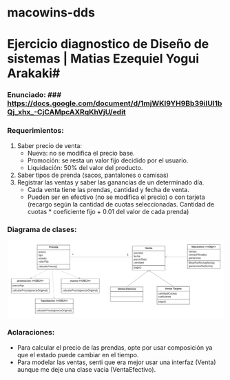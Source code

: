 # macowins-dds
# Ejercicio diagnostico de Diseño de sistemas | Matias Ezequiel Yogui Arakaki#

### Enunciado: ### https://docs.google.com/document/d/1mjWKl9YH9Bb39iIUl1bQj_xhx_-CjCAMpcAXRqKhVjU/edit

### Requerimientos: ###
1. Saber precio de venta:
    * Nueva: no se modifica el precio base.
    * Promoción: se resta un valor fijo decidido por el usuario.
    * Liquidación: 50% del valor del producto.
2. Saber tipos de prenda (sacos, pantalones o camisas)
3. Registrar las ventas y saber las ganancias de un determinado día.
    * Cada venta tiene las prendas, cantidad y fecha de venta.
    * Pueden ser en efectivo (no se modifica el precio) o con tarjeta (recargo según la cantidad de cuotas seleccionadas. Cantidad de cuotas * coeficiente fijo + 0.01 del valor de cada prenda)

### Diagrama de clases: ###
![](https://github.com/matiasyogui/macowins-dds/blob/main/Diagrama%20de%20clases%20Macowins.png)

### Aclaraciones: ###
* Para calcular el precio de las prendas, opte por usar composición ya que el estado puede cambiar en el tiempo.
* Para modelar las ventas, senti que era mejor usar una interfaz (Venta) aunque me deje una clase vacia (VentaEfectivo).
